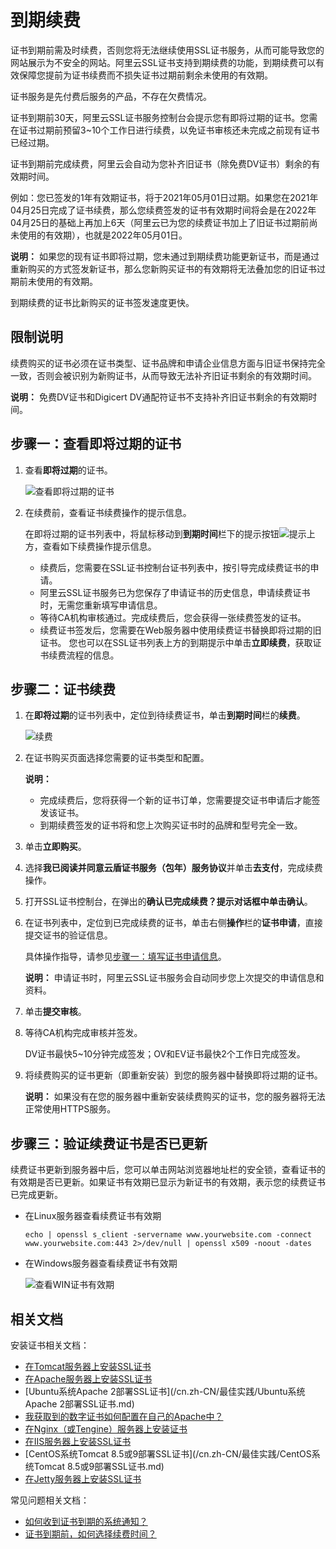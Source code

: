 # 到期续费

证书到期前需及时续费，否则您将无法继续使用SSL证书服务，从而可能导致您的网站展示为不安全的网站。阿里云SSL证书支持到期续费的功能，到期续费可以有效保障您提前为证书续费而不损失证书过期前剩余未使用的有效期。

证书服务是先付费后服务的产品，不存在欠费情况。

证书到期前30天，阿里云SSL证书服务控制台会提示您有即将过期的证书。您需在证书过期前预留3~10个工作日进行续费，以免证书审核还未完成之前现有证书已经过期。

证书到期前完成续费，阿里云会自动为您补齐旧证书（除免费DV证书）剩余的有效期时间。

例如：您已签发的1年有效期证书，将于2021年05月01日过期。如果您在2021年04月25日完成了证书续费，那么您续费签发的证书有效期时间将会是在2022年04月25日的基础上再加上6天（阿里云已为您的续费证书加上了旧证书过期前尚未使用的有效期），也就是2022年05月01日。

**说明：** 如果您的现有证书即将过期，您未通过到期续费功能更新证书，而是通过重新购买的方式签发新证书，那么您新购买证书的有效期将无法叠加您的旧证书过期前未使用的有效期。

到期续费的证书比新购买的证书签发速度更快。

## 限制说明

续费购买的证书必须在证书类型、证书品牌和申请企业信息方面与旧证书保持完全一致，否则会被识别为新购证书，从而导致无法补齐旧证书剩余的有效期时间。

**说明：** 免费DV证书和Digicert DV通配符证书不支持补齐旧证书剩余的有效期时间。

## 步骤一：查看即将过期的证书

1.  查看**即将过期**的证书。

    ![查看即将过期的证书](https://static-aliyun-doc.oss-accelerate.aliyuncs.com/assets/img/zh-CN/7274019951/p101911.png)

2.  在续费前，查看证书续费操作的提示信息。

    在即将过期的证书列表中，将鼠标移动到**到期时间**栏下的提示按钮![提示](https://static-aliyun-doc.oss-accelerate.aliyuncs.com/assets/img/zh-CN/7274019951/p66668.png)上方，查看如下续费操作提示信息。

    -   续费后，您需要在SSL证书控制台证书列表中，按引导完成续费证书的申请。
    -   阿里云SSL证书服务已为您保存了申请证书的历史信息，申请续费证书时，无需您重新填写申请信息。
    -   等待CA机构审核通过。完成续费后，您会获得一张续费签发的证书。
    -   续费证书签发后，您需要在Web服务器中使用续费证书替换即将过期的旧证书。
    您也可以在SSL证书列表上方的到期提示中单击**立即续费**，获取证书续费流程的信息。


## 步骤二：证书续费

1.  在**即将过期**的证书列表中，定位到待续费证书，单击**到期时间**栏的**续费**。

    ![续费](https://static-aliyun-doc.oss-accelerate.aliyuncs.com/assets/img/zh-CN/7274019951/p101927.png)

2.  在证书购买页面选择您需要的证书类型和配置。

    **说明：**

    -   完成续费后，您将获得一个新的证书订单，您需要提交证书申请后才能签发该证书。
    -   到期续费签发的证书将和您上次购买证书时的品牌和型号完全一致。
3.  单击**立即购买**。

4.  选择**我已阅读并同意云盾证书服务（包年）服务协议**并单击**去支付**，完成续费操作。

5.  打开SSL证书控制台，在弹出的**确认已完成续费？**提示对话框中单击**确认**。

6.  在证书列表中，定位到已完成续费的证书，单击右侧**操作**栏的**证书申请**，直接提交证书的验证信息。

    具体操作指导，请参见[步骤一：填写证书申请信息](/cn.zh-CN/证书申请/申请和提交审核流程/步骤一：填写证书申请信息.md)。

    **说明：** 申请证书时，阿里云SSL证书服务会自动同步您上次提交的申请信息和资料。

7.  单击**提交审核**。

8.  等待CA机构完成审核并签发。

    DV证书最快5~10分钟完成签发；OV和EV证书最快2个工作日完成签发。

9.  将续费购买的证书更新（即重新安装）到您的服务器中替换即将过期的证书。

    **说明：** 如果没有在您的服务器中重新安装续费购买的证书，您的服务器将无法正常使用HTTPS服务。


## 步骤三：验证续费证书是否已更新

续费证书更新到服务器中后，您可以单击网站浏览器地址栏的安全锁，查看证书的有效期是否已更新。如果证书有效期已显示为新证书的有效期，表示您的续费证书已完成更新。

-   在Linux服务器查看续费证书有效期

    ```
    echo | openssl s_client -servername www.yourwebsite.com -connect www.yourwebsite.com:443 2>/dev/null | openssl x509 -noout -dates
    ```

-   在Windows服务器查看续费证书有效期

    ![查看WIN证书有效期](https://static-aliyun-doc.oss-accelerate.aliyuncs.com/assets/img/zh-CN/9658211161/p77223.png)


## 相关文档

安装证书相关文档：

-   [在Tomcat服务器上安装SSL证书](/cn.zh-CN/证书安装/安装证书到服务器/Tomcat服务器安装SSL证书/安装PFX格式证书.md)
-   [在Apache服务器上安装SSL证书](/cn.zh-CN/证书安装/安装证书到服务器/在Apache服务器上安装SSL证书.md)
-   [Ubuntu系统Apache 2部署SSL证书](/cn.zh-CN/最佳实践/Ubuntu系统Apache 2部署SSL证书.md)
-   [我获取到的数字证书如何配置在自己的Apache中？]()
-   [在Nginx（或Tengine）服务器上安装证书](/cn.zh-CN/证书安装/安装证书到服务器/在Nginx（或Tengine）服务器上安装证书.md)
-   [在IIS服务器上安装SSL证书](/cn.zh-CN/证书安装/安装证书到服务器/在IIS服务器上安装SSL证书.md)
-   [CentOS系统Tomcat 8.5或9部署SSL证书](/cn.zh-CN/最佳实践/CentOS系统Tomcat 8.5或9部署SSL证书.md)
-   [在Jetty服务器上安装SSL证书](/cn.zh-CN/证书安装/安装证书到服务器/在Jetty服务器上安装SSL证书.md)

常见问题相关文档：

-   [如何收到证书到期的系统通知？](/cn.zh-CN/产品简介/常见问题/如何收到证书到期的系统通知？.md)
-   [证书到期前，如何选择续费时间？](/cn.zh-CN/计量计费/常见问题/证书到期前，如何选择续费时间？.md)

